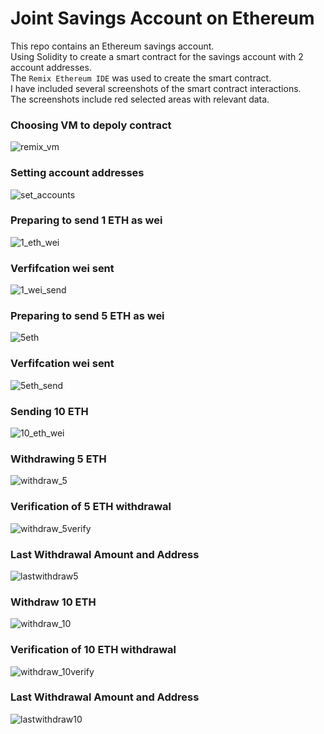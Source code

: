 # Joint Savings Account on Ethereum 

This repo contains an Ethereum savings account.<br>
Using Solidity to create a smart contract for the savings account with 2 account addresses.<br>
The `Remix Ethereum IDE` was used to create the smart contract.<br>
I have included several screenshots of the smart contract interactions.<br>
The screenshots include red selected areas with relevant data.<br>


### Choosing VM to depoly contract
![remix_vm](/Execution_Results/remix_VMs.png)

### Setting account addresses
![set_accounts](/Execution_Results/set_account_addresses.png)

### Preparing to send 1 ETH as wei
![1_eth_wei](/Execution_Results/1_eth_as_wei.png)

### Verfifcation wei sent
![1_wei_send](/Execution_Results/1eth_wei_sent.png)

### Preparing to send 5 ETH as wei
![5eth](/Execution_Results/5eth.png)

### Verfifcation wei sent
![5eth_send](/Execution_Results/5eth_send.png)

### Sending 10 ETH
![10_eth_wei](/Execution_Results/10Eth_wei.png)

### Withdrawing 5 ETH
![withdraw_5](/Execution_Results/withdraw5eth.png)

### Verification of 5 ETH withdrawal
![withdraw_5verify](/Execution_Results/withdraw5eth_verify.png)

### Last Withdrawal Amount and Address
![lastwithdraw5](/Execution_Results/lastwithdraw5.png)

### Withdraw 10 ETH
![withdraw_10](/Execution_Results/withdraw10eth.png)

### Verification of 10 ETH withdrawal
![withdraw_10verify](/Execution_Results/withdraw10eth_verify.png)

### Last Withdrawal Amount and Address
![lastwithdraw10](/Execution_Results/lastwithdraw10.png)